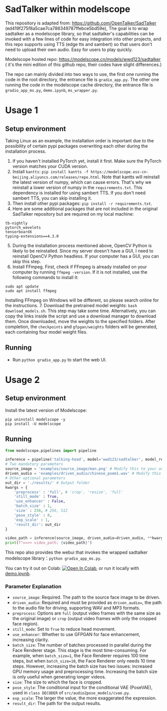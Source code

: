  # SadTalker within modelscope

This repository is adapted from: https://github.com/OpenTalker/SadTalker (ed419f275f8a5cae7ca786349787ffebce5bd59e), The goal is to wrap sadtalker as a modelscope library, so that sadtalker's capabilities can be invoked with a few lines of code for easy integration into other projects, and this repo supports using TTS (edge tts and sambert) so that users don't need to upload their own audio. Easy for users to play quickly.

Modelscope hosted repo: https://modelscope.cn/models/wwd123/sadtalker ( it's the mini edition of this github repo, their codes have slight differences.)

The repo can mainly divided into two ways to use, the first one running the code in the root directory, the entrance file is `gradio_app.py`. The other one running the code in the modelscope cache directory, the entrance file is `gradio_app_ms.py`, `demo.ipynb`, `ms_wrapper.py`. 

# Usage 1

## Setup environment

Taking Linux as an example, the installation order is important due to the possibility of certain pypi packages overwriting each other during the installation process.

1. If you haven't installed PyTorch yet, install it first. Make sure the PyTorch version matches your CUDA version.
2. Install `kantts`: `pip install kantts -f https://modelscope.oss-cn-beijing.aliyuncs.com/releases/repo.html`. Note that kantts will reinstall the latest version of numpy, which can cause errors. That's why we reinstall a lower version of numpy in the `requirements.txt`. This dependency is installed for using sambert TTS. If you don't need sambert TTS, you can skip installing it.
3. Then install other pypi packages: `pip install -r requirements.txt`.
4. Here are some additional packages that are not included in the original SadTalker repository but are required on my local machine:
```
tb-nightly
pytorch_wavelets
tensorboardX
typing-extensions==4.3.0
```
5. During the installation process mentioned above, OpenCV Python is likely to be reinstalled. Since my server doesn't have a GUI, I need to reinstall OpenCV Python headless. If your computer has a GUI, you can skip this step.
6. Install FFmpeg. First, check if FFmpeg is already installed on your computer by running `ffmpeg -version`. If it is not installed, use the following commands to install it:
```
sudo apt update
sudo apt install ffmpeg
```
Installing FFmpeg on Windows will be different, so please search online for the instructions.
7. Download the pretrained model weights: `bash download_models.sh`. This step may take some time. Alternatively, you can copy the links inside the script and use a download manager to download them. Once downloaded, move the weights to the specified folders. After completion, the `checkpoints` and `gfpgan/weights` folders will be generated, each containing four model weight files.

## Running

* Run `python gradio_app.py` to start the web UI.


# Usage 2

## Setup environment

Install the latest version of Modelscope:
```
pip uninstall modelscope -y
pip install -U modelscope
```

## Running

```python
from modelscope.pipelines import pipeline

inference = pipeline('talking-head', model='wwd123/sadtalker', model_revision='v1.0.0') # Please use the latest model_revision
# Two mandatory parameters
source_image = 'examples/source_image/man.png' # Modify this to your actual path
driven_audio = 'examples/driven_audio/chinese_poem1.wav' # Modify this to your actual path
# Other optional parameters
out_dir = './results/' # Output folder
kwargs = {
    'preprocess' : 'full', # 'crop', 'resize', 'full'
    'still_mode' : True,
    'use_enhancer' : False,
    'batch_size' : 1,
    'size' : 256, # 256, 512
    'pose_style' : 0,
    'exp_scale' : 1,
    'result_dir': out_dir
}

video_path = inference(source_image, driven_audio=driven_audio, **kwargs)
print(f"==>> video_path: {video_path}")
```

This repo also provides the webui that invokes the wrapped sadtalker modelscope library：`python gradio_app_ms.py`.

You can try it out on Colab: [![Open In Colab](https://colab.research.google.com/assets/colab-badge.svg)](https://colab.research.google.com/drive/1C2TjndoDsUXlW6P10peN66p4I9ImEHyt?usp=sharing/), or run it locally with [demo.ipynb](demo.ipynb).

### Parameter Explanation

* `source_image`: Required. The path to the source face image to be driven.
* `driven_audio`: Required and must be provided as `driven_audio=`, the path to the audio file for driving, supporting WAV and MP3 formats.
* `preprocess`: Options are `full` (output video frames with the same size as the original image) or `crop` (output video frames with only the cropped face region).
* `still_mode`: Set to `True` to reduce head movement.
* `use_enhancer`: Whether to use GFPGAN for face enhancement, increasing clarity.
* `batch_size`: The number of batches processed in parallel during the Face Renderer stage. This stage is the most time-consuming. For example, when `batch_size=1`, the Face Renderer requires 100 time steps, but when `batch_size=10`, the Face Renderer only needs 10 time steps. However, increasing the batch size has two issues: increased GPU memory usage and preprocessing time. Increasing the batch size is only useful when generating longer videos.
* `size`: The size to which the face is cropped.
* `pose_style`: The conditional input for the conditional VAE (PoseVAE), used in `class DECODER` of `src/audio2pose_models/cvae.py`.
* `exp_scale`: The larger the value, the more exaggerated the expression.
* `result_dir`: The path for the output results.

